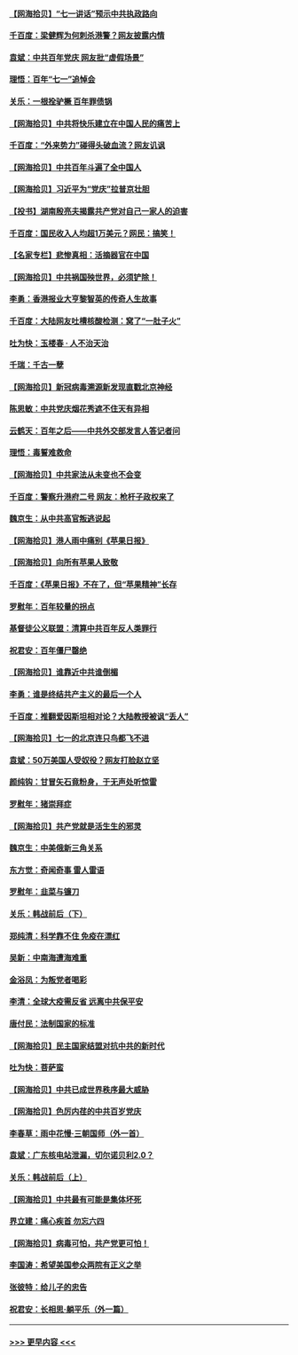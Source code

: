 #### [【网海拾贝】“七一讲话”预示中共执政路向](../pages/nsc993/n13066434.md?t=07050552) 
#### [千百度：梁健辉为何刺杀港警？网友披露内情](../pages/nsc993/n13066979.md?t=07050552) 
#### [袁斌：中共百年党庆 网友批“虚假场景”](../pages/nsc993/n13066385.md?t=07050552) 
#### [理悟：百年“七一”追悼会](../pages/nsc993/n13066106.md?t=07050552) 
#### [关乐：一根拴驴橛 百年罪债锅](../pages/nsc993/n13066089.md?t=07050552) 
#### [【网海拾贝】中共将快乐建立在中国人民的痛苦上](../pages/nsc993/n13064939.md?t=07050552) 
#### [千百度：“外来势力”碰得头破血流？网友讥讽](../pages/nsc993/n13064878.md?t=07050552) 
#### [【网海拾贝】中共百年斗遍了全中国人](../pages/nsc993/n13060020.md?t=07050552) 
#### [【网海拾贝】习近平为“党庆”拉普京壮胆](../pages/nsc993/n13057781.md?t=07050552) 
#### [【投书】湖南殷亮夫揭露共产党对自己一家人的迫害](../pages/nsc993/n13057744.md?t=07050552) 
#### [千百度：国民收入人均超1万美元？网民：搞笑！](../pages/nsc993/n13057692.md?t=07050552) 
#### [【名家专栏】悲惨真相：活摘器官在中国](../pages/nsc993/n13056611.md?t=07050552) 
#### [【网海拾贝】中共祸国殃世界，必须铲除！](../pages/nsc993/n13056011.md?t=07050552) 
#### [李勇：香港报业大亨黎智英的传奇人生故事](../pages/nsc993/n13055258.md?t=07050552) 
#### [千百度：大陆网友吐槽核酸检测：窝了“一肚子火”](../pages/nsc993/n13055194.md?t=07050552) 
#### [吐为快：玉楼春 · 人不治天治](../pages/nsc993/n13054028.md?t=07050552) 
#### [千瑞：千古一孽](../pages/nsc993/n13054016.md?t=07050552) 
#### [【网海拾贝】新冠病毒溯源新发现直戳北京神经](../pages/nsc993/n13052425.md?t=07050552) 
#### [陈思敏：中共党庆烟花秀遮不住天有异相](../pages/nsc993/n13052020.md?t=07050552) 
#### [云鹤天：百年之后——中共外交部发言人答记者问](../pages/nsc993/n13051604.md?t=07050552) 
#### [理悟：毒誓难救命](../pages/nsc993/n13051601.md?t=07050552) 
#### [【网海拾贝】中共家法从未变也不会变](../pages/nsc993/n13050366.md?t=07050552) 
#### [千百度：警察升港府二号 网友：枪杆子政权来了](../pages/nsc993/n13050261.md?t=07050552) 
#### [魏京生：从中共高官叛逃说起](../pages/nsc993/n13048997.md?t=07050552) 
#### [【网海拾贝】港人雨中痛别《苹果日报》](../pages/nsc993/n13048941.md?t=07050552) 
#### [【网海拾贝】向所有苹果人致敬](../pages/nsc993/n13046795.md?t=07050552) 
#### [千百度：《苹果日报》不在了，但“苹果精神”长存](../pages/nsc993/n13046703.md?t=07050552) 
#### [罗慰年：百年较量的拐点](../pages/nsc993/n13046542.md?t=07050552) 
#### [基督徒公义联盟：清算中共百年反人类罪行](../pages/nsc993/n13046499.md?t=07050552) 
#### [祝君安：百年僵尸罄绝](../pages/nsc993/n13045595.md?t=07050552) 
#### [【网海拾贝】谁靠近中共谁倒楣](../pages/nsc993/n13044667.md?t=07050552) 
#### [李勇：谁是终结共产主义的最后一个人](../pages/nsc993/n13044397.md?t=07050552) 
#### [千百度：推翻爱因斯坦相对论？大陆教授被讽“丢人”](../pages/nsc993/n13043908.md?t=07050552) 
#### [【网海拾贝】七一的北京连只鸟都飞不进](../pages/nsc993/n13041377.md?t=07050552) 
#### [袁斌：50万美国人受奴役？网友打脸赵立坚](../pages/nsc993/n13041330.md?t=07050552) 
#### [颜纯钩：甘冒矢石竟粉身，于无声处听惊雷](../pages/nsc993/n13041140.md?t=07050552) 
#### [罗慰年：猪崇拜症](../pages/nsc993/n13041071.md?t=07050552) 
#### [【网海拾贝】共产党就是活生生的邪灵](../pages/nsc993/n13036627.md?t=07050552) 
#### [魏京生：中美俄新三角关系](../pages/nsc993/n13035986.md?t=07050552) 
#### [东方觉：奇闻奇事 雷人雷语](../pages/nsc993/n13035878.md?t=07050552) 
#### [罗慰年：韭菜与镰刀](../pages/nsc993/n13034374.md?t=07050552) 
#### [关乐：韩战前后（下）](../pages/nsc993/n13034113.md?t=07050552) 
#### [郑纯清：科学靠不住 免疫在漂红](../pages/nsc993/n13034093.md?t=07050552) 
#### [吴新：中南海遭海难重](../pages/nsc993/n13034084.md?t=07050552) 
#### [金浴凤：为叛党者喝彩](../pages/nsc993/n13034058.md?t=07050552) 
#### [李清：全球大疫需反省 远离中共保平安](../pages/nsc993/n13033784.md?t=07050552) 
#### [唐付民：法制国家的标准](../pages/nsc993/n13032944.md?t=07050552) 
#### [【网海拾贝】民主国家结盟对抗中共的新时代](../pages/nsc993/n13031717.md?t=07050552) 
#### [吐为快：菩萨蛮](../pages/nsc993/n13030033.md?t=07050552) 
#### [【网海拾贝】中共已成世界秩序最大威胁](../pages/nsc993/n13028138.md?t=07050552) 
#### [【网海拾贝】色厉内荏的中共百岁党庆](../pages/nsc993/n13025582.md?t=07050552) 
#### [李春草：雨中花慢‧三朝国师（外一首）](../pages/nsc993/n13025567.md?t=07050552) 
#### [袁斌：广东核电站泄漏，切尔诺贝利2.0？](../pages/nsc993/n13025475.md?t=07050552) 
#### [关乐：韩战前后（上）](../pages/nsc993/n13025387.md?t=07050552) 
#### [【网海拾贝】中共最有可能是集体坏死](../pages/nsc993/n13023101.md?t=07050552) 
#### [界立建：痛心疾首 勿忘六四](../pages/nsc993/n13022339.md?t=07050552) 
#### [【网海拾贝】病毒可怕，共产党更可怕！](../pages/nsc993/n13020728.md?t=07050552) 
#### [李国涛：希望美国参众两院有正义之举](../pages/nsc993/n13020674.md?t=07050552) 
#### [张彼特：给儿子的忠告](../pages/nsc993/n13018934.md?t=07050552) 
#### [祝君安：长相思‧躺平乐（外一篇）](../pages/nsc993/n13018923.md?t=07050552) 

----
#### [ >>> 更早内容 <<< ](../indexes/nsc993-earlier.md)
